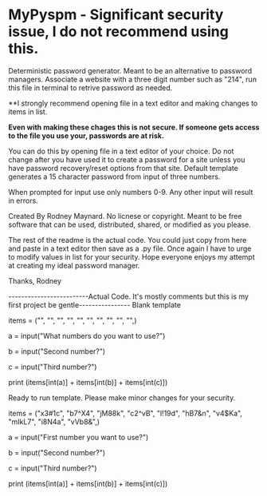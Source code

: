 # MyPyspm - **Significant security issue, I do not recommend using this.**
Deterministic password generator. Meant to be an alternative to password managers. Associate a website with a three digit number such as "214", run this file in terminal to retrive password as needed.

**I strongly recommend opening file in a text editor and making changes to items in list.

**Even with making these chages this is not secure. If someone gets access to the file you use your, passwords are at risk.**
 
You can do this by opening file in a text editor of your choice. Do not change after you have used it to create a password for a site unless you have password recovery/reset options from that site. Default template generates a 15 character password from input of three numbers. 

When prompted for input use only numbers 0-9. Any other input will result in errors. 

Created By Rodney Maynard. No licnese or copyright. Meant to be free software that can be used, distributed, shared, or modified as you please. 

The rest of the readme is the actual code. You could just copy from here and paste in a text editor then save as a .py file. Once again I have to urge to modify values in list for your security. Hope everyone enjoys my attempt at creating my ideal password manager. 

Thanks,
Rodney

-------------------------Actual Code. It's mostly comments but this is my first project be gentle----------------
Blank template


items = ("", "", "", "", "", "", "", "", "", "",)

a = input("What numbers do you want to use?")

b = input("Second number?")

c = input("Third number?")


print (items[int(a)] + items[int(b)] + items[int(c)])


Ready to run template. Please make minor changes for your security.


items = ("x3#1c", "b7^X4", "jM88k", "c2^vB", "l!19d", "hB7&n", "v4$Ka",
 "mIkL7", "i8N4a", "vVb8&",)

a = input("First number you want to use?")

b = input("Second number?")

c = input("Third number?")

print (items[int(a)] + items[int(b)] + items[int(c)])

